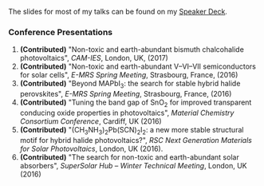 The slides for most of my talks can be found on my [Speaker Deck](https://speakerdeck.com/utf).

### Conference Presentations

 1. **(Contributed)** "Non-toxic and earth-abundant bismuth chalcohalide photovoltaics", *CAM-IES*, London, UK, (2017)
 1. **(Contributed)** "Non-toxic and earth-abundant V–VI–VII semiconductors for solar cells", *E-MRS Spring Meeting*, Strasbourg, France, (2016)
 1. **(Contributed)** "Beyond MAPbI<sub>3</sub>: the search for stable hybrid halide perovskites", *E-MRS Spring Meeting*, Strasbourg, France, (2016)
 1. **(Contributed)** "Tuning the band gap of SnO<sub>2</sub> for improved transparent conducing oxide properties in photovoltaics", *Material Chemistry Consortium Conference*, Cardiff, UK (2016)
 1. **(Contributed)** "(CH<sub>3</sub>NH<sub>3</sub>)<sub>2</sub>Pb(SCN)<sub>2</sub>I<sub>2</sub>: a new more stable structural motif for hybrid halide photovoltaics?", *RSC Next Generation Materials for Solar Photovoltaics*, London, UK (2016).
 1. **(Contributed)** "The search for non-toxic and earth-abundant solar absorbers", *SuperSolar Hub –  Winter Technical Meeting*, London, UK (2016)
